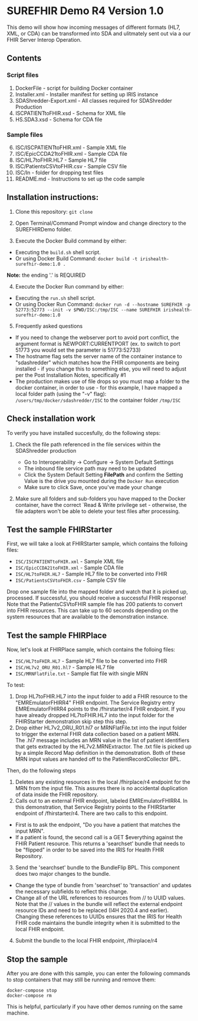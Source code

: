 # SUREFHIR Demo R4 Version 1.0

This demo will show how incoming messages of different formats (HL7, XML, or CDA) can be transformed into SDA and ulitmately sent out via a our FHIR Server Interop Operation.

## Contents

### Script files
 1. DockerFile - script for building Docker container
 2. Installer.xml - Installer manifest for setting up IRIS instance
 3. SDAShredder-Export.xml - All classes required for SDAShredder Production
 4. ISCPATIENTtoFHIR.xsd - Schema for XML file
 5. HS.SDA3.xsd - Schema for CDA file

### Sample files
 6. ISC/ISCPATIENTtoFHIR.xml - Sample XML file
 7. ISC/EpicCCDA21toFHIR.xml - Sample CDA file
 8. ISC/HL7toFHIR.HL7 - Sample HL7 file
 9. ISC/PatientsCSVtoFHIR.csv - Sample CSV file
10. ISC/In - folder for dropping test files
11. README.md - Instructions to set up the code sample

## Installation instructions: 

1. Clone this repository: `git clone`

2. Open Terminal/Command Prompt window and change directory to the  SUREFHIRDemo folder.

3. Execute the Docker Build command by either:

* Executing the `build.sh` shell script.
* Or using Docker Build Command: `docker build -t irishealth-surefhir-demo:1.0 .`

**Note:** the ending '.' is REQUIRED

4. Execute the Docker Run command by either:

* Executing  the `run.sh` shell script.
* Or using Docker Run Command: `docker run -d --hostname SUREFHIR -p 52773:52773 --init -v $PWD/ISC:/tmp/ISC --name SUREFHIR irishealth-surefhir-demo:1.0`

5. Frequently asked questions

* If you need to change the webserver port to avoid port conflict, the argument format is NEWPORT:CURRENTPORT (ex. to switch to port 51773 you would set the parameter is 51773:52733)
* The hostname flag sets the server name of the container instance to "sdashredder" which matches how the FHIR components are being installed - if you change this to something else, you will need to adjust per the Post Installation Notes, specifically #1
* The production makes use of file drops so you must map a folder to the docker container, in order to use - for this example, I have mapped a local folder path (using the "-v" flag): `/users/tmp/docker/sdashredder/ISC` to the container folder `/tmp/ISC`

## Check installation work
To verify you have installed succesfully, do the following steps:

1. Check the file path referenced in the file services within the SDAShredder production
     - Go to Interoperability -> Configure -> System Default Settings
     - The inbound file service path may need to be updated
     - Click the System Default Setting **FilePath** and confirm the Setting Value is the drive you mounted during the `Docker Run` execution
     - Make sure to click Save, once you've made your change

3. Make sure all folders and sub-folders you have mapped to the Docker container, have the correct `Read & Write privilege set - otherwise, the file adapters won't be able to delete your test files after processing.

## Test the sample FHIRStarter

First, we will  take a look at FHIRStarter sample, which contains the folloing files:

* `ISC/ISCPATIENTtoFHIR.xml` - Sample XML file
* `ISC/EpicCCDA21toFHIR.xml` - Sample CDA file
* `ISC/HL7toFHIR.HL7` - Sample HL7 file to be converted into FHIR
* `ISC/PatientsCSVtoFHIR.csv` - Sample CSV file

Drop one sample file into the mapped folder and watch that it is picked up, processed. If successful, you should receive a successful FHIR response!
Note that the PatientsCSVtoFHIR sample file has 200 patients to convert into FHIR resources.  This can take up to 60 seconds depending on the system resources that are available to the demonstration instance.

## Test the sample FHIRPlace

Now, let's look at FHIRPlace sample, which contains the folloing files:

* `ISC/HL7toFHIR.HL7` - Sample HL7 file to be converted into FHIR
* `ISC/HL7v2_ORU_R01.hl7` - Sample HL7 file
* `ISC/MRNFlatFile.txt` - Sample flat file with single MRN

To test:
1. Drop HL7toFHIR.HL7 into the input folder to add a FHIR resource to the "EMREmulatorFHIRR4" FHIR endpoint.  The Service Registry entry EMREmulatorFHIRR4 points to the /fhirstarter/r4 FHIR endpoint. If you have already dropped HL7toFHIR.HL7 into the input folder for the FHIRStarter demonstration skip step this step.
2. Drop either HL7v2_ORU_R01.hl7 or MRNFlatFile.txt into the input folder to trigger the external FHIR data collection based on a patient MRN.  
The .hl7 message includes an MRN value in the list of patient identifiers that gets extracted by the HL7v2.MRNExtractor. 
The .txt file is picked up by a simple Record Map definition in the demonstration.
Both of these MRN input values are handed off to the PatientRecordCollector BPL.

Then, do the following steps

1. Deletes any existing resources in the local /fhirplace/r4 endpoint for the MRN from the input file.  This assures there is no accidental duplication of data inside the FHIR repository.
2. Calls out to an external FHIR endpoint, labeled EMREmulatorFHIRR4.  In this demonstration, that Service Registry points to the FHIRStarter endpoint of /fhirstarter/r4.  There are two calls to this endpoint.
* First is to ask the endpoint, "Do you have a patient that matches the input MRN".  
* If a patient is found, the second call is a GET $everything against the FHIR Patient resource.
This returns a 'searchset' bundle that needs to be "flipped" in order to be saved into the IRIS for Health FHIR Repository.
3. Send the 'searchset' bundle to the BundleFlip BPL.  This component does two major changes to the bundle.
* Change the type of bundle from 'searchset' to 'transaction' and updates the necessary subfields to reflect this change.
* Change all of the URL references to resources from /<RESOURCE>/<ID> to UUID values.  Note that the /<RESOURCE>/<ID> values in the bundle will reflect the external endpoint resource IDs and need to be replaced (I4H 2020.4 and earlier).  Changing these references to UUIDs ensures that the IRIS for Health FHIR code maintains the bundle integrity when it is submitted to the local FHIR endpoint.
4. Submit the bundle to the local FHIR endpoint, /fhirplace/r4
 

## Stop the sample

After you are done with this sample, you can enter the following commands to stop containers that may still be running and remove them:

```
docker-compose stop
docker-compose rm
```

This is helpful, particularly if you have other demos running on the same machine.


